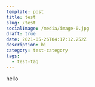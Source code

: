 ```yaml
---
template: post
title: test
slug: /test
socialImage: /media/image-0.jpg
draft: true
date: 2021-05-26T04:17:12.252Z
description: hi
category: test-category
tags:
  - test-tag
---
```

hello